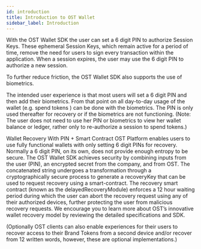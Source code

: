 ```yaml
---
id: introduction
title: Introduction to OST Wallet
sidebar_label: Introduction
---
```


With the OST Wallet SDK the user can set a 6 digit PIN to authorize Session Keys. These ephemeral Session Keys, which remain active for a period of time, remove the need for users to sign every transaction within the application. When a session expires, the user may use the 6 digit PIN to authorize a new session.

To further reduce friction, the OST Wallet SDK also supports the use of biometrics.

The intended user experience is that most users will set a 6 digit PIN and then add their biometrics. From that point on all day-to-day usage of the wallet (e.g. spend tokens ) can be done with the biometrics. The PIN is only used thereafter for recovery or if the biometrics are not functioning. (Note: The user does not need to use her PIN or biometrics to view her wallet balance or ledger, rather only to re-authorize a session to spend tokens.)

Wallet Recovery With PIN + Smart Contract
OST Platform enables users to use fully functional wallets with only setting 6 digit PINs for recovery. Normally a 6 digit PIN, on its own, does not provide enough entropy to be secure. The OST Wallet SDK achieves security by combining inputs from the user (PIN), an encrypted secret from the company, and from OST. The concatenated string undergoes a transformation through a cryptographically secure process to generate a recoveryKey that can be used to request recovery using a smart-contract. The recovery smart contract (known as the delayedRecoveryModule) enforces a 12 hour waiting period during which the user can abort the recovery request using any of their authorized devices, further protecting the user from malicious recovery requests. We encourage you to learn more about OST’s innovative wallet recovery model by reviewing the detailed specifications and SDK.

(Optionally OST clients can also enable experiences for their users to recover access to their Brand Tokens from a second device and/or recover from 12 written words, however, these are optional implementations.)